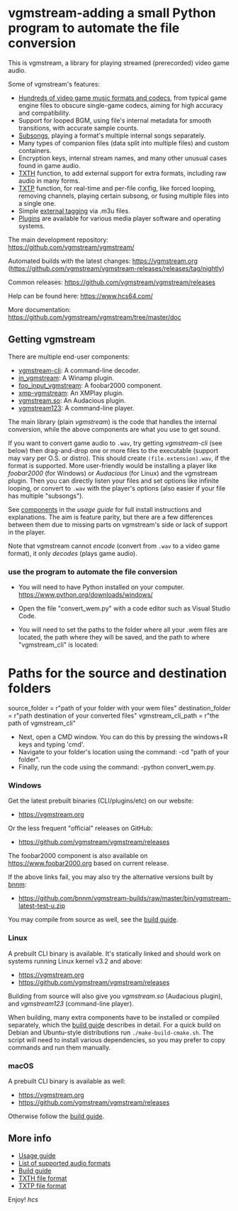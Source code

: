 # vgmstream-adding a small Python program to automate the file conversion
This is vgmstream, a library for playing streamed (prerecorded) video game audio.

Some of vgmstream's features:
- [Hundreds of video game music formats and codecs](doc/FORMATS.md), from typical game engine files
  to obscure single-game codecs, aiming for high accuracy and compatibility.
- Support for looped BGM, using file's internal metadata for smooth transitions, with accurate
  sample counts.
- [Subsongs](doc/USAGE.md#subsongs), playing a format's multiple internal songs separately.
- Many types of companion files (data split into multiple files) and custom containers.
- Encryption keys, internal stream names, and many other unusual cases found in game audio.
- [TXTH](doc/TXTH.md) function, to add external support for extra formats, including raw audio in
  many forms.
- [TXTP](doc/TXTP.md) function, for real-time and per-file config, like forced looping, removing
  channels, playing certain subsong, or fusing multiple files into a single one.
- Simple [external tagging](doc/USAGE.md#tagging) via .m3u files.
- [Plugins](#getting-vgmstream) are available for various media player software and operating systems.

The main development repository: https://github.com/vgmstream/vgmstream/

Automated builds with the latest changes: https://vgmstream.org
(https://github.com/vgmstream/vgmstream-releases/releases/tag/nightly)

Common releases: https://github.com/vgmstream/vgmstream/releases

Help can be found here: https://www.hcs64.com/

More documentation: https://github.com/vgmstream/vgmstream/tree/master/doc

## Getting vgmstream
There are multiple end-user components:
- [vgmstream-cli](doc/USAGE.md#testexevgmstream-cli-command-line-decoder): A command-line decoder.
- [in_vgmstream](doc/USAGE.md#in_vgmstream-winamp-plugin): A Winamp plugin.
- [foo_input_vgmstream](doc/USAGE.md#foo_input_vgmstream-foobar2000-plugin): A foobar2000 component.
- [xmp-vgmstream](doc/USAGE.md#xmp-vgmstream-xmplay-plugin): An XMPlay plugin.
- [vgmstream.so](doc/USAGE.md#audacious-plugin): An Audacious plugin.
- [vgmstream123](doc/USAGE.md#vgmstream123-command-line-player): A command-line player.

The main library (plain *vgmstream*) is the code that handles the internal conversion, while the
above components are what you use to get sound.

If you want to convert game audio to `.wav`, try getting *vgmstream-cli* (see below) then
drag-and-drop one or more files to the executable (support may vary per O.S. or distro).
This should create `(file.extension).wav`, if the format is supported. More user-friendly
would be installing a player like *foobar2000* (for Windows) or *Audacious* (for Linux)
and the vgmstream plugin. Then you can directly listen your files and set options like infinite
looping, or convert to `.wav` with the player's options (also easier if your file has multiple
"subsongs").

See [components](doc/USAGE.md#components) in the *usage guide* for full install instructions and
explanations. The aim is feature parity, but there are a few differences between them due to
missing parts on vgmstream's side or lack of support in the player.

Note that vgmstream cannot *encode* (convert from `.wav` to a video game format), it only *decodes*
(plays game audio).


### use the program to automate the file conversion


- You will need to have Python installed on your computer.
https://www.python.org/downloads/windows/

- Open the file "convert_wem.py" with a code editor such as Visual Studio Code.

- You will need to set the paths to the folder where all your .wem files are located, the path where they will be saved, and the path to where "vgmstream_cli" is located:

# Paths for the source and destination folders
source_folder = r"path of your folder with your wem files"
destination_folder = r"path destination of your converted files"
vgmstream_cli_path = r"the path of vgmstream_cli"

- Next, open a CMD window. You can do this by pressing the windows+R keys and typing 'cmd'.
- Navigate to your folder's location using the command: -cd "path of your folder".
- Finally, run the code using the command: -python convert_wem.py.


### Windows
Get the latest prebuilt binaries (CLI/plugins/etc) on our website:
- https://vgmstream.org

Or the less frequent "official" releases on GitHub:
- https://github.com/vgmstream/vgmstream/releases

The foobar2000 component is also available on https://www.foobar2000.org based on current
release.

If the above links fail, you may also try the alternative versions built by
[bnnm](https://github.com/bnnm):
- https://github.com/bnnm/vgmstream-builds/raw/master/bin/vgmstream-latest-test-u.zip

You may compile from source as well, see the [build guide](doc/BUILD.md).

### Linux
A prebuilt CLI binary is available. It's statically linked and should work on systems running
Linux kernel v3.2 and above:
- https://vgmstream.org
- https://github.com/vgmstream/vgmstream/releases

Building from source will also give you *vgmstream.so* (Audacious plugin), and *vgmstream123*
(command-line player).

When building, many extra components have to be installed or compiled separately, which the
[build guide](doc/BUILD.md) describes in detail. For a quick build on Debian and Ubuntu-style
distributions run `./make-build-cmake.sh`. The script will need to install various dependencies,
so you may prefer to copy commands and run them manually.

### macOS
A prebuilt CLI binary is available as well:
- https://vgmstream.org
- https://github.com/vgmstream/vgmstream/releases

Otherwise follow the [build guide](doc/BUILD.md).


## More info
- [Usage guide](doc/USAGE.md)
- [List of supported audio formats](doc/FORMATS.md)
- [Build guide](doc/BUILD.md)
- [TXTH file format](doc/TXTH.md)
- [TXTP file format](doc/TXTP.md)


Enjoy! *hcs*
